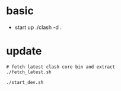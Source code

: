 # basic

- start up
./clash -d .

# update

```
# fetch latest clash core bin and extract
./fetch_latest.sh

./start_dev.sh
```
